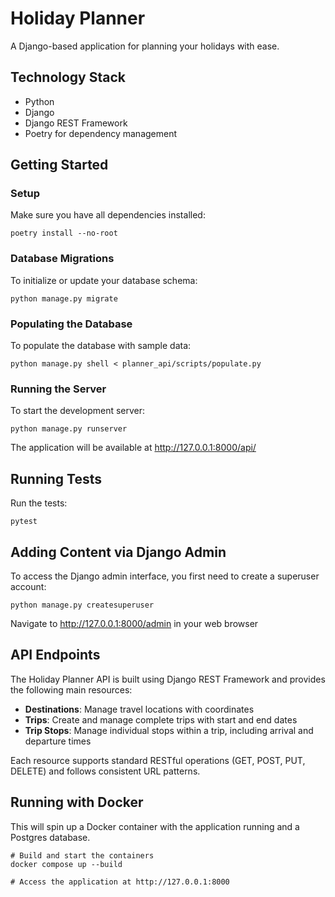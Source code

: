 # Holiday Planner

A Django-based application for planning your holidays with ease.

## Technology Stack

- Python
- Django
- Django REST Framework
- Poetry for dependency management

## Getting Started

### Setup

Make sure you have all dependencies installed:
```
poetry install --no-root
```

### Database Migrations

To initialize or update your database schema:
```
python manage.py migrate
```

### Populating the Database

To populate the database with sample data:
```
python manage.py shell < planner_api/scripts/populate.py
```

### Running the Server

To start the development server:
```
python manage.py runserver
```

The application will be available at http://127.0.0.1:8000/api/

## Running Tests

Run the tests:
```
pytest
```

## Adding Content via Django Admin

To access the Django admin interface, you first need to create a superuser account:

```
python manage.py createsuperuser
```

Navigate to http://127.0.0.1:8000/admin in your web browser

## API Endpoints

The Holiday Planner API is built using Django REST Framework and provides the following main resources:

- **Destinations**: Manage travel locations with coordinates
- **Trips**: Create and manage complete trips with start and end dates
- **Trip Stops**: Manage individual stops within a trip, including arrival and departure times

Each resource supports standard RESTful operations (GET, POST, PUT, DELETE) and follows consistent URL patterns.


## Running with Docker

This will spin up a Docker container with the application running and a Postgres database.

```
# Build and start the containers
docker compose up --build

# Access the application at http://127.0.0.1:8000
```
